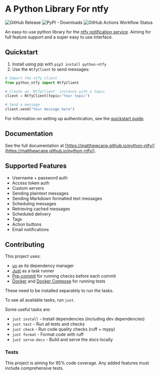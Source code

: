# A Python Library For ntfy

![GitHub Release](https://img.shields.io/github/v/release/MatthewCane/python-ntfy?display_name=release&label=latest%20release&link=https%3A%2F%2Fgithub.com%2FMatthewCane%2Fpython-ntfy%2Freleases%2Flatest)
![PyPI - Downloads](https://img.shields.io/pypi/dm/python-ntfy?logo=pypi&link=http%3A%2F%2Fpypi.org%2Fproject%2Fpython-ntfy%2F)
![GitHub Actions Workflow Status](https://img.shields.io/github/actions/workflow/status/MatthewCane/python-ntfy/publish.yml?logo=githubactions&link=https%3A%2F%2Fgithub.com%2FMatthewCane%2Fpython-ntfy%2Factions%2Fworkflows%2Fpublish.yml)

An easy-to-use python library for the [ntfy notification service](https://ntfy.sh/). Aiming for full feature support and a super easy to use interface.

## Quickstart

1. Install using pip with `pip3 install python-ntfy`
2. Use the `NtfyClient` to send messages:

```python
# Import the ntfy client
from python_ntfy import NtfyClient

# Create an `NtfyClient` instance with a topic
client = NtfyClient(topic="Your topic")

# Send a message
client.send("Your message here")
```

For information on setting up authentication, see the [quickstart guide](https://matthewcane.github.io/python-ntfy/quickstart/).

## Documentation

See the full documentation at [https://matthewcane.github.io/python-ntfy/](https://matthewcane.github.io/python-ntfy/).

## Supported Features

- Username + password auth
- Access token auth
- Custom servers
- Sending plaintext messages
- Sending Markdown formatted text messages
- Scheduling messages
- Retrieving cached messages
- Scheduled delivery
- Tags
- Action buttons
- Email notifications

## Contributing

This project uses:

- [uv](https://github.com/astral-sh/uv) as its dependency manager
- [Just](https://github.com/casey/just) as a task runner
- [Pre-commit](https://pre-commit.com/) for running checks before each commit
- [Docker](https://www.docker.com/) and [Docker Compose](https://docs.docker.com/compose/) for running tests

These need to be installed separately to run the tasks.

To see all available tasks, run `just`.

Some useful tasks are:

- `just install` - Install dependencies (including dev dependencies)
- `just test` - Run all tests and checks
- `just check` - Run code quality checks (ruff + mypy)
- `just format` - Format code with ruff
- `just serve-docs` - Build and serve the docs locally

### Tests

This project is aiming for 95% code coverage. Any added features must include comprehensive tests.
